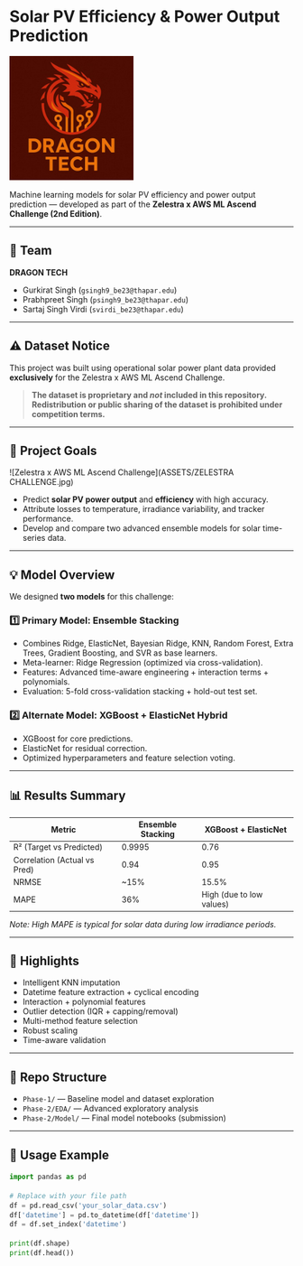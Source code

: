 # Solar PV Efficiency & Power Output Prediction

<img src="ASSETS/TeamLogo.jpg" alt="Dragon Tech Logo" width="220"/>

Machine learning models for solar PV efficiency and power output prediction — developed as part of the **Zelestra x AWS ML Ascend Challenge (2nd Edition)**.

---

## 👥 Team

**DRAGON TECH**
- Gurkirat Singh (`gsingh9_be23@thapar.edu`)
- Prabhpreet Singh (`psingh9_be23@thapar.edu`) 
- Sartaj Singh Virdi (`svirdi_be23@thapar.edu`)

---

## ⚠️ Dataset Notice

This project was built using operational solar power plant data provided **exclusively** for the Zelestra x AWS ML Ascend Challenge.  

> **The dataset is proprietary and *not* included in this repository.  
> Redistribution or public sharing of the dataset is prohibited under competition terms.**

---

## 🚀 Project Goals

![Zelestra x AWS ML Ascend Challenge](ASSETS/ZELESTRA CHALLENGE.jpg)

- Predict **solar PV power output** and **efficiency** with high accuracy.
- Attribute losses to temperature, irradiance variability, and tracker performance.
- Develop and compare two advanced ensemble models for solar time-series data.

---

## 💡 Model Overview

We designed **two models** for this challenge:

### 1️⃣ Primary Model: Ensemble Stacking  
- Combines Ridge, ElasticNet, Bayesian Ridge, KNN, Random Forest, Extra Trees, Gradient Boosting, and SVR as base learners.  
- Meta-learner: Ridge Regression (optimized via cross-validation).  
- Features: Advanced time-aware engineering + interaction terms + polynomials.  
- Evaluation: 5-fold cross-validation stacking + hold-out test set.

### 2️⃣ Alternate Model: XGBoost + ElasticNet Hybrid  
- XGBoost for core predictions.  
- ElasticNet for residual correction.  
- Optimized hyperparameters and feature selection voting.

---

## 📊 Results Summary

| Metric                         | Ensemble Stacking | XGBoost + ElasticNet |
|---------------------------------|------------------|---------------------|
| R² (Target vs Predicted)        | 0.9995           | 0.76                |
| Correlation (Actual vs Pred)    | 0.94             | 0.95                |
| NRMSE                           | ~15%             | 15.5%               |
| MAPE                            | 36%              | High (due to low values) |

*Note: High MAPE is typical for solar data during low irradiance periods.*

---

## 🔑 Highlights

- Intelligent KNN imputation
- Datetime feature extraction + cyclical encoding
- Interaction + polynomial features
- Outlier detection (IQR + capping/removal)
- Multi-method feature selection
- Robust scaling
- Time-aware validation

---

## 📂 Repo Structure

- `Phase-1/` — Baseline model and dataset exploration  
- `Phase-2/EDA/` — Advanced exploratory analysis  
- `Phase-2/Model/` — Final model notebooks (submission)  
---

## 📝 Usage Example

```python
import pandas as pd

# Replace with your file path
df = pd.read_csv('your_solar_data.csv')
df['datetime'] = pd.to_datetime(df['datetime'])
df = df.set_index('datetime')

print(df.shape)
print(df.head())
